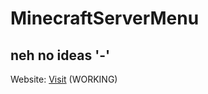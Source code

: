# MinecraftServerMenu
## neh no ideas '-'

Website: [Visit](https://gabrielramires.github.io/MinecraftServerMenu) (WORKING)
